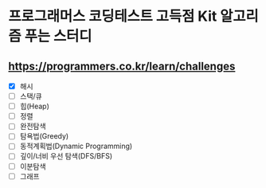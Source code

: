 # 프로그래머스 코딩테스트 고득점 Kit 알고리즘 푸는 스터디

## https://programmers.co.kr/learn/challenges

- [x] 해시 
- [ ] 스택/큐 
- [ ] 힙(Heap) 
- [ ] 정렬 
- [ ] 완전탐색 
- [ ] 탐욕법(Greedy) 
- [ ] 동적계획법(Dynamic Programming) 
- [ ] 깊이/너비 우선 탐색(DFS/BFS)
- [ ] 이분탐색 
- [ ] 그래프 
